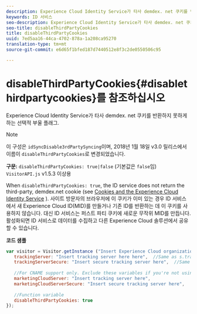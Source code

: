 ```yaml
---
description: Experience Cloud Identity Service가 타사 demdex. net 쿠키를 반환하지 못하게 하는 선택적 부울 플래그.
keywords: ID 서비스
seo-description: Experience Cloud Identity Service가 타사 demdex. net 쿠키를 반환하지 못하게 하는 선택적 부울 플래그.
seo-title: disableThirdPartyCookies
title: disableThirdPartyCookies
uuid: 7ed5aa16-44ca-4702-878a-1a208ca95270
translation-type: tm+mt
source-git-commit: e6d65f1bfed187d7440512e8f3c2de0550506c95

---
```



# disableThirdPartyCookies{#disablethirdpartycookies}를 참조하십시오

Experience Cloud Identity Service가 타사 demdex. net 쿠키를 반환하지 못하게 하는 선택적 부울 플래그.

>[!NOTE]
>
>이 구성은 `idSyncDisable3rdPartySyncing`이며, 2018년 1월 18일 v3.0 릴리스에서 이름이 `disableThirdPartyCookies`로 변경되었습니다.

**구문:** `disableThirdPartyCookies: true|false` (기본값은 `false`임) `VisitorAPI.js` v1.5.3 이상용

When `disableThirdPartyCookies: true`, the ID service does not return the third-party, demdex.net cookie (see [Cookies and the Experience Cloud Identity Service](../../introduction/cookies.md) ). 사이트 방문자의 브라우저에 이 쿠키가 이미 있는 경우 ID 서비스에서 새 Experience Cloud ID(MID)를 만들거나 기존 ID를 반환하는 데 이 쿠키를 사용하지 않습니다. 대신 ID 서비스는 퍼스트 파티 쿠키에 새로운 무작위 MID를 만듭니다. 활성화되면 ID 서비스로 데이터를 수집하고 다른 Experience Cloud 솔루션에서 공유할 수 있습니다.

**코드 샘플**

```js
var visitor = Visitor.getInstance ("Insert Experience Cloud organization ID here",{ 
   trackingServer: "Insert tracking server here here",  //Same as s.trackingServer 
   trackingServerSecure: "Insert secure tracking server here",  //Same as s.trackingServerSecure 
 
   //For CNAME support only. Exclude these variables if you're not using CNAME 
   marketingCloudServer: "Insert tracking server here", 
   marketingCloudServerSecure: "Insert secure tracking server here", 
 
   //Function variable 
   disableThirdPartyCookies: true 
});
```

